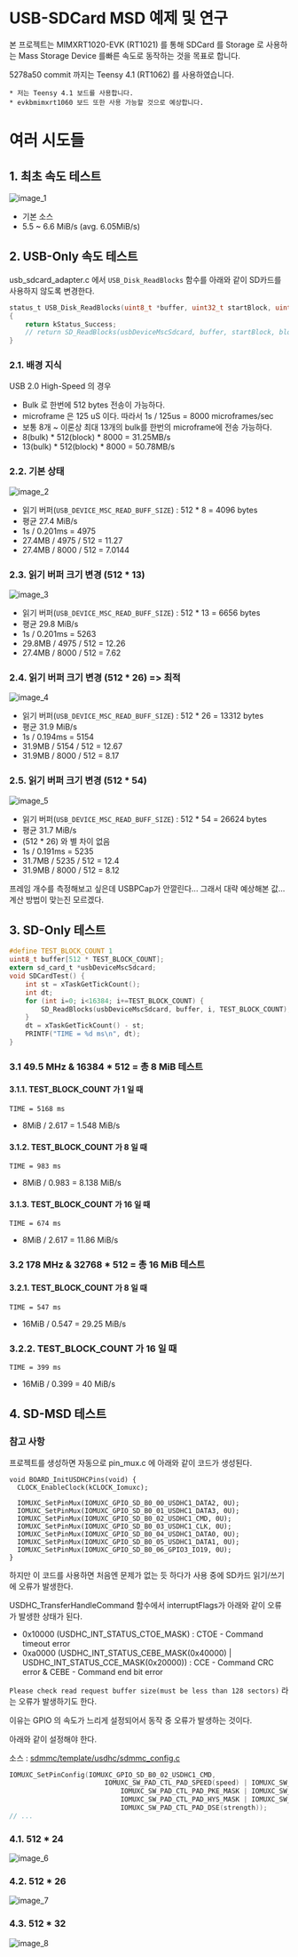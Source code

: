 # USB-SDCard MSD 예제 및 연구

본 프로젝트는 MIMXRT1020-EVK (RT1021) 를 통해 SDCard 를 Storage 로 사용하는 Mass Storage Device 를빠른 속도로 동작하는 것을 목표로 합니다.




5278a50 commit 까지는 Teensy 4.1 (RT1062) 를 사용하였습니다.

```
* 저는 Teensy 4.1 보드를 사용합니다.
* evkbmimxrt1060 보드 또한 사용 가능할 것으로 예상합니다.
```

# 여러 시도들

## 1. 최초 속도 테스트

![image_1](docs/images/1.png)

* 기본 소스
* 5.5 ~ 6.6 MiB/s (avg. 6.05MiB/s)

## 2. USB-Only 속도 테스트

usb_sdcard_adapter.c 에서 `USB_Disk_ReadBlocks` 함수를 아래와 같이 SD카드를 사용하지 않도록 변경한다.

```c
status_t USB_Disk_ReadBlocks(uint8_t *buffer, uint32_t startBlock, uint32_t blockCount)
{
	return kStatus_Success;
    // return SD_ReadBlocks(usbDeviceMscSdcard, buffer, startBlock, blockCount);
}
```

### 2.1. 배경 지식

USB 2.0 High-Speed 의 경우

* Bulk 로 한번에 512 bytes 전송이 가능하다.
* microframe 은 125 uS 이다. 따라서 1s / 125us = 8000 microframes/sec
* 보통 8개 ~ 이론상 최대 13개의 bulk를 한번의 microframe에 전송 가능하다.
* 8(bulk) * 512(block) * 8000 = 31.25MB/s
* 13(bulk) * 512(block) * 8000 = 50.78MB/s

### 2.2. 기본 상태

![image_2](docs/images/2.png)

* 읽기 버퍼(`USB_DEVICE_MSC_READ_BUFF_SIZE`) : 512 * 8 = 4096 bytes
* 평균 27.4 MiB/s
* 1s / 0.201ms = 4975
* 27.4MB / 4975 / 512 = 11.27
* 27.4MB / 8000 / 512 = 7.0144

### 2.3. 읽기 버퍼 크기 변경 (512 * 13)

![image_3](docs/images/3.png)

* 읽기 버퍼(`USB_DEVICE_MSC_READ_BUFF_SIZE`) : 512 * 13 = 6656 bytes
* 평균 29.8 MiB/s
* 1s / 0.201ms = 5263
* 29.8MB / 4975 / 512 = 12.26
* 27.4MB / 8000 / 512 = 7.62

### 2.4. 읽기 버퍼 크기 변경 (512 * 26) => 최적

![image_4](docs/images/4.png)

* 읽기 버퍼(`USB_DEVICE_MSC_READ_BUFF_SIZE`) : 512 * 26 = 13312 bytes
* 평균 31.9 MiB/s
* 1s / 0.194ms = 5154
* 31.9MB / 5154 / 512 = 12.67
* 31.9MB / 8000 / 512 = 8.17

### 2.5. 읽기 버퍼 크기 변경 (512 * 54)

![image_5](docs/images/5.png)

* 읽기 버퍼(`USB_DEVICE_MSC_READ_BUFF_SIZE`) : 512 * 54 = 26624 bytes
* 평균 31.7 MiB/s
* (512 * 26) 와 별 차이 없음
* 1s / 0.191ms = 5235
* 31.7MB / 5235 / 512 = 12.4
* 31.9MB / 8000 / 512 = 8.12

프레임 개수를 측정해보고 싶은데 USBPCap가 안깔린다... 그래서 대략 예상해본 값... 계산 방법이 맞는진 모르겠다.

## 3. SD-Only 테스트

```c
#define TEST_BLOCK_COUNT 1
uint8_t buffer[512 * TEST_BLOCK_COUNT];
extern sd_card_t *usbDeviceMscSdcard;
void SDCardTest() {
	int st = xTaskGetTickCount();
	int dt;
	for (int i=0; i<16384; i+=TEST_BLOCK_COUNT) {
	    SD_ReadBlocks(usbDeviceMscSdcard, buffer, i, TEST_BLOCK_COUNT);
	}
	dt = xTaskGetTickCount() - st;
	PRINTF("TIME = %d ms\n", dt);
}
```

### 3.1 49.5 MHz & 16384 * 512 = 총 8 MiB 테스트

#### 3.1.1. TEST_BLOCK_COUNT 가 1 일 때

```
TIME = 5168 ms
```

* 8MiB / 2.617 = 1.548 MiB/s

#### 3.1.2. TEST_BLOCK_COUNT 가 8 일 때

```
TIME = 983 ms
```

* 8MiB / 0.983 = 8.138 MiB/s

#### 3.1.3. TEST_BLOCK_COUNT 가 16 일 때

```
TIME = 674 ms
```

* 8MiB / 2.617 = 11.86 MiB/s

### 3.2 178 MHz & 32768 * 512 = 총 16 MiB 테스트

#### 3.2.1. TEST_BLOCK_COUNT 가 8 일 때

```
TIME = 547 ms
```

* 16MiB / 0.547 = 29.25 MiB/s

### 3.2.2. TEST_BLOCK_COUNT 가 16 일 때

```
TIME = 399 ms
```

* 16MiB / 0.399 = 40 MiB/s

## 4. SD-MSD 테스트

### 참고 사항

프로젝트를 생성하면 자동으로 pin_mux.c 에 아래와 같이 코드가 생성된다.

```
void BOARD_InitUSDHCPins(void) {
  CLOCK_EnableClock(kCLOCK_Iomuxc);

  IOMUXC_SetPinMux(IOMUXC_GPIO_SD_B0_00_USDHC1_DATA2, 0U); 
  IOMUXC_SetPinMux(IOMUXC_GPIO_SD_B0_01_USDHC1_DATA3, 0U); 
  IOMUXC_SetPinMux(IOMUXC_GPIO_SD_B0_02_USDHC1_CMD, 0U); 
  IOMUXC_SetPinMux(IOMUXC_GPIO_SD_B0_03_USDHC1_CLK, 0U); 
  IOMUXC_SetPinMux(IOMUXC_GPIO_SD_B0_04_USDHC1_DATA0, 0U); 
  IOMUXC_SetPinMux(IOMUXC_GPIO_SD_B0_05_USDHC1_DATA1, 0U); 
  IOMUXC_SetPinMux(IOMUXC_GPIO_SD_B0_06_GPIO3_IO19, 0U); 
}
```

하지만 이 코드를 사용하면 처음엔 문제가 없는 듯 하다가 사용 중에 SD카드 읽기/쓰기에 오류가 발생한다.

USDHC_TransferHandleCommand 함수에서 interruptFlags가 아래와 같이 오류가 발생한 상태가 된다.

* 0x10000 (USDHC_INT_STATUS_CTOE_MASK) : CTOE - Command timeout error
* 0xa0000 (USDHC_INT_STATUS_CEBE_MASK(0x40000) | USDHC_INT_STATUS_CCE_MASK(0x20000)) : CCE - Command CRC error & CEBE - Command end bit error

`Please check read request buffer size(must be less than 128 sectors)` 라는 오류가 발생하기도 한다.

이유는 GPIO 의 속도가 느리게 설정되어서 동작 중 오류가 발생하는 것이다.

아래와 같이 설정해야 한다.

소스 : [sdmmc/template/usdhc/sdmmc_config.c](sdmmc/template/usdhc/sdmmc_config.c)

```c
IOMUXC_SetPinConfig(IOMUXC_GPIO_SD_B0_02_USDHC1_CMD,
                        IOMUXC_SW_PAD_CTL_PAD_SPEED(speed) | IOMUXC_SW_PAD_CTL_PAD_SRE_MASK |
                            IOMUXC_SW_PAD_CTL_PAD_PKE_MASK | IOMUXC_SW_PAD_CTL_PAD_PUE_MASK |
                            IOMUXC_SW_PAD_CTL_PAD_HYS_MASK | IOMUXC_SW_PAD_CTL_PAD_PUS(1) |
                            IOMUXC_SW_PAD_CTL_PAD_DSE(strength));
// ...
```


### 4.1. 512 * 24

![image_6](docs/images/6.png)

### 4.2. 512 * 26

![image_7](docs/images/7.png)

### 4.3. 512 * 32

![image_8](docs/images/8.png)


